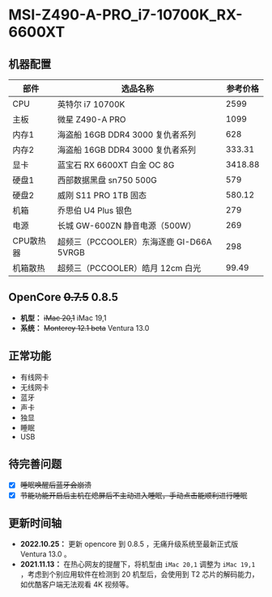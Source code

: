 # MSI-Z490-A-PRO_i7-10700K_RX-6600XT
## 机器配置

|部件|选品名称|参考价格|
|---|---|---|
|CPU|英特尔 i7 10700K|2599|
|主板|微星 Z490-A PRO|1099|
|内存1|海盗船 16GB DDR4 3000 复仇者系列 |628|
|内存2|海盗船 16GB DDR4 3000 复仇者系列 |333.31|
|显卡|蓝宝石 RX 6600XT 白金 OC 8G|3418.88|
|硬盘1|西部数据黑盘 sn750 500G|579|
|硬盘2|威刚 S11 PRO 1TB 固态|580.12|
|机箱|乔思伯 U4 Plus 银色|279|
|电源|长城 GW-600ZN 静音电源（500W）|269|
|CPU散热器|超频三（PCCOOLER）东海逐鹿 GI-D66A 5VRGB|298|
|机箱散热|超频三（PCCOOLER）皓月 12cm 白光|99.49|

## OpenCore ~~0.7.5~~ 0.8.5
- **机型：** ~~iMac 20,1~~ iMac 19,1
- **系统：** ~~Monterey 12.1 beta~~ Ventura 13.0

## 正常功能
- 有线网卡
- 无线网卡
- 蓝牙
- 声卡
- 独显
- 睡眠
- USB

## 待完善问题
- [x] ~~睡眠唤醒后蓝牙会崩溃~~
- [x] ~~节能功能开启后主机在熄屏后不主动进入睡眠，手动点击能顺利进行睡眠~~

## 更新时间轴
- **2022.10.25：** 更新 opencore 到 0.8.5 ，无痛升级系统至最新正式版 Ventura 13.0 。
- **2021.11.13：** 在热心网友的提醒下，将机型由 `iMac 20,1` 调整为 `iMac 19,1` ，考虑到个别应用软件在检测到 20 机型后，会使用到 T2 芯片的解码能力，如优酷客户端无法观看 4K 视频等。
